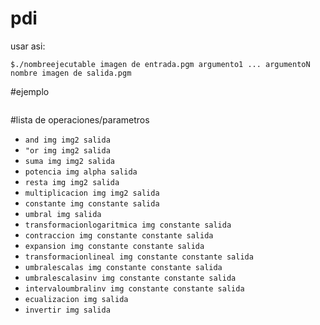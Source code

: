 # pdi
usar asi:
```
$./nombreejecutable imagen de entrada.pgm argumento1 ... argumentoN nombre imagen de salida.pgm
```

#ejemplo
```./a.out ecualizacion imagen.pgm ecual.pgm
```

#lista de operaciones/parametros
* ```and img img2 salida```
* ```"or img img2 salida```
* ```suma img img2 salida```
* ```potencia img alpha salida```
* ```resta img img2 salida```
* ```multiplicacion img img2 salida```
* ```constante img constante salida```
* ```umbral img salida```
* ```transformacionlogaritmica img constante salida```
* ```contraccion img constante constante salida```
* ```expansion img constante constante salida```
* ```transformacionlineal img constante constante salida```
* ```umbralescalas img constante constante salida```
* ```umbralescalasinv img constante constante salida```
* ```intervaloumbralinv img constante constante salida```
* ```ecualizacion img salida```
* ```invertir img salida```
